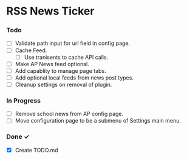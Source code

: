 # RSS News Ticker

### Todo

- [ ] Validate path input for url field in config page.
- [ ] Cache Feed.
  - [ ] Use tranisents to cache API calls.
- [ ] Make AP News feed optional.
- [ ] Add capablity to manage page tabs.
- [ ] Add optional local feeds from news post types.
- [ ] Cleanup settings on removal of plugin.

### In Progress

- [ ] Remove school news from AP config page.
- [ ] Move configuration page to be a submenu of Settings main menu.

### Done ✓

- [x] Create TODO.md

